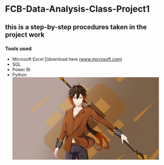 # FCB-Data-Analysis-Class-Project1
## this is a step-by-step procedures taken in the project work
### Tools used
- Microsoft Excel []download here (www.microsoft.com)
- SQL
- Power BI
- Python
![](1234.jpg)
